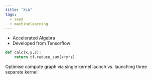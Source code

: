```yaml
---
title: "XLA"
tags:
  - seed
  - machinelearning
---
```


- Accelerated Algebra
- Developed from Tensorflow

```python
def calc(x,y,z):
    return tf.reduce_sum(x+y*z)
```


Optimise compute graph via single kernel launch vs. launching three separate kernel
